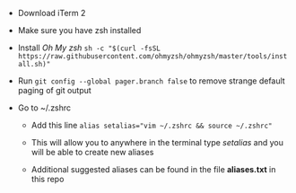 * Download iTerm 2

* Make sure you have zsh installed

* Install *Oh My zsh*
`sh -c "$(curl -fsSL https://raw.githubusercontent.com/ohmyzsh/ohmyzsh/master/tools/install.sh)"`

* Run `git config --global pager.branch false` to remove strange default paging of git output

* Go to ~/.zshrc

   - Add this line `alias setalias="vim ~/.zshrc && source ~/.zshrc"`
  
   - This will allow you to anywhere in the terminal type *setalias* and you will be able to create new aliases
   
   - Additional suggested aliases can be found in the file **aliases.txt** in this repo
   
 
